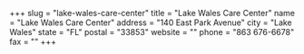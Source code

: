 +++
slug = "lake-wales-care-center"
title = "Lake Wales Care Center"
name = "Lake Wales Care Center"
address = "140 East Park Avenue"
city = "Lake Wales"
state = "FL"
postal = "33853"
website = ""
phone = "863 676-6678"
fax = ""
+++
